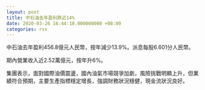 ```yaml
---
layout: post
title: 中石油去年盈利跌近14%
date: 2020-03-26 16:44:10.000000000 +08:00
categories: rss
---
```


中石油去年盈利456.8億元人民幣，按年減少13.9%。派息每股6.601分人民幣。

期內營業收入近2.52萬億元，按年升6%。

集團表示，面對國際油價震盪，國內油氣市場競爭加劇，風險挑戰明顯上升，但業績符合預期，主要生產指標穩定增長，強調財務狀況穩健，現金流狀況良好。
